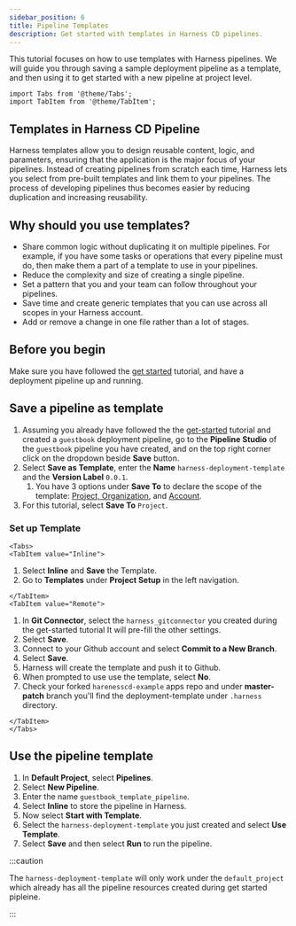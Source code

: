 ```yaml
---
sidebar_position: 6
title: Pipeline Templates
description: Get started with templates in Harness CD pipelines.
---
```


This tutorial focuses on how to use templates with Harness pipelines. We will guide you through saving a sample deployment pipeline as a template, and then using it to get started with a new pipeline at project level. 

```mdx-code-block
import Tabs from '@theme/Tabs';
import TabItem from '@theme/TabItem';
```

## Templates in Harness CD Pipeline

Harness templates allow you to design reusable content, logic, and parameters, ensuring that the application is the major focus of your pipelines. Instead of creating pipelines from scratch each time, Harness lets you select from pre-built templates and link them to your pipelines. The process of developing pipelines thus becomes easier by reducing duplication and increasing reusability.

## Why should you use templates?

- Share common logic without duplicating it on multiple pipelines. For example, if you have some tasks or operations that every pipeline must do, then make them a part of a template to use in your pipelines.
- Reduce the complexity and size of creating a single pipeline.
- Set a pattern that you and your team can follow throughout your pipelines.
- Save time and create generic templates that you can use across all scopes in your Harness account.
- Add or remove a change in one file rather than a lot of stages.

## Before you begin 

Make sure you have followed the [get started](https://developer.harness.io/tutorials/cd-pipelines/kubernetes/manifest) tutorial, and have a deployment pipeline up and running. 

## Save a pipeline as template

1. Assuming you already have followed the the [get-started](https://developer.harness.io/tutorials/cd-pipelines/kubernetes/manifest) tutorial and created a `guestbook` deployment pipeline, go to the **Pipeline Studio** of the `guestbook` pipeline you have created, and on the top right corner click on the dropdown beside **Save** button. 
2. Select **Save as Template**, enter the **Name** `harness-deployment-template` and the **Version Label** `0.0.1`. 
   1. You have 3 options under **Save To** to declare the scope of the template: [Project, Organization](https://developer.harness.io/docs/getting-started/learn-harness-key-concepts#organizations-and-projects), and [Account](https://developer.harness.io/docs/getting-started/learn-harness-key-concepts#account). 
3. For this tutorial, select **Save To** `Project`.

### Set up Template

```mdx-code-block
<Tabs>
<TabItem value="Inline">
```

1. Select **Inline** and **Save** the Template.
2. Go to **Templates** under **Project Setup** in the left navigation. 

```mdx-code-block
</TabItem>
<TabItem value="Remote">
```

1. In **Git Connector**, select the `harness_gitconnector` you created during the get-started tutorial It will pre-fill the other settings.
2. Select **Save**. 
3. Connect to your Github account and select **Commit to a New Branch**.
4. Select **Save**.
5. Harness will create the template and push it to Github. 
6. When prompted to use use the template, select **No**. 
7. Check your forked `harenesscd-example` apps repo and under **master-patch** branch you'll find the deployment-template under `.harness` directory. 


```mdx-code-block
</TabItem>
</Tabs>
```

## Use the pipeline template

1. In **Default Project**, select **Pipelines**.
2. Select **New Pipeline**.
3. Enter the name `guestbook_template_pipeline`.
4. Select **Inline** to store the pipeline in Harness.
5. Now select **Start with Template**.
6. Select the `harness-deployment-template` you just created and select **Use Template**.
7. Select **Save** and then select **Run** to run the pipeline. 

:::caution

The `harness-deployment-template` will only work under the `default_project` which already has all the pipeline resources created during get started pipleine. 

:::

